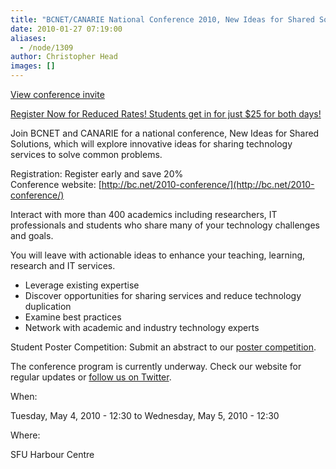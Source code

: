 ```yaml
---
title: "BCNET/CANARIE National Conference 2010, New Ideas for Shared Solutions"
date: 2010-01-27 07:19:00
aliases:
  - /node/1309
author: Christopher Head
images: []
---
```


[View conference invite](http://bc.net/2010-conference/emails/2010-01.html)

[Register Now for Reduced Rates! Students get in for just $25 for both days!](http://www.regonline.ca/Checkin.asp?EventId=780307)

Join BCNET and CANARIE for a national conference, New Ideas for Shared
Solutions, which will explore innovative ideas for sharing technology
services to solve common problems.

Registration: Register early and save 20% \
Conference website: [http://bc.net/2010-conference/](http://bc.net/2010-conference/)

Interact with more than 400 academics including researchers, IT professionals and students who share many of your technology challenges and goals.

You will leave with actionable ideas to enhance your teaching, learning, research and IT services.

*   Leverage existing expertise
*   Discover opportunities for sharing services and reduce technology duplication
*   Examine best practices
*   Network with academic and industry technology experts

Student Poster Competition: Submit an abstract to our [poster competition](http://bc.net/2010-conference/poster.html).

The conference program is currently underway. Check our website for
regular updates or [follow us on Twitter](https://twitter.com/bcnetcanarie10).

When: 

Tuesday, May 4, 2010 - 12:30 to Wednesday, May 5, 2010 - 12:30

Where: 

SFU Harbour Centre

